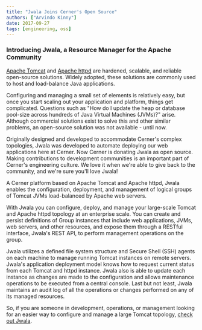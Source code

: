 ```yaml
---
title: "Jwala Joins Cerner's Open Source"
authors: ["Arvindo Kinny"]
date: 2017-09-27
tags: [engineering, oss]
---
```


### Introducing Jwala, a Resource Manager for the Apache Community

[Apache Tomcat](http://tomcat.apache.org/) and [Apache httpd](https://httpd.apache.org/) are hardened, scalable, and reliable open-source solutions. Widely adopted, these solutions are commonly used to host and load-balance Java applications. 
 
Configuring and managing a small set of elements is relatively easy, but once you start scaling out your application and platform, things get complicated. Questions such as "How do I update the heap or database pool-size across hundreds of Java Virtual Machines (JVMs)?" arise. Although commercial solutions exist to solve this and other similar problems, an open-source solution was not available - until now. 
 
Originally designed and developed to accommodate Cerner's complex topologies, Jwala was developed to automate deploying our web applications here at Cerner. Now Cerner is donating Jwala as open source. Making contributions to development communities is an important part of Cerner's engineering culture. We love it when we're able to give back to the community, and we're sure you'll love Jwala!
 
A Cerner platform based on Apache Tomcat and Apache httpd, Jwala enables the configuration, deployment, and management of logical groups of Tomcat JVMs load-balanced by Apache web servers.  
 
With Jwala you can configure, deploy, and manage your large-scale Tomcat and Apache httpd topology at an enterprise scale. You can create and persist definitions of Group instances that include web applications, JVMs, web servers, and other resources, and expose them through a RESTful interface, Jwala's REST API, to perform management operations on the group.
 
Jwala utilizes a defined file system structure and Secure Shell (SSH) agents on each machine to manage running Tomcat instances on remote servers. Jwala's application deployment model knows how to request current status from each Tomcat and httpd instance. Jwala also is able to update each instance as changes are made to the configuration and allows maintenance operations to be executed from a central console. Last but not least, Jwala maintains an audit log of all the operations or changes performed on any of its managed resources.
 
So, if you are someone in development, operations, or management looking for an easier way to configure and manage a large Tomcat topology, [check out Jwala](https://github.com/cerner/jwala).
